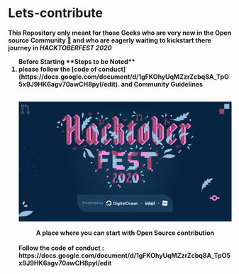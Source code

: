 # Lets-contribute

<B>This Repository only meant for those Geeks who are very new in the Open source Community 🤩 and who are eagerly waiting to kickstart there journey in *HACKTOBERFEST 2020* 
<ol> 
Before Starting **Steps to be Noted** <br>
  <li>please follow the [code of conduct](https://docs.google.com/document/d/1gFKOhyUqMZzrZcbq8A_TpO5x9J9HK6agv70awCH8pyI/edit). and  Community Guidelines</li>  <br>
  
![hacktoberfest](https://github.com/Hacktoberfest-SCE/start-with-github/blob/master/Resources/HF2020%20Events%201920x1080%20Centered.png)
<div align="center"> <b>A place where you can start with Open Source contribution<b> </div> <br>
<B>Follow the code of conduct : <B> https://docs.google.com/document/d/1gFKOhyUqMZzrZcbq8A_TpO5x9J9HK6agv70awCH8pyI/edit
